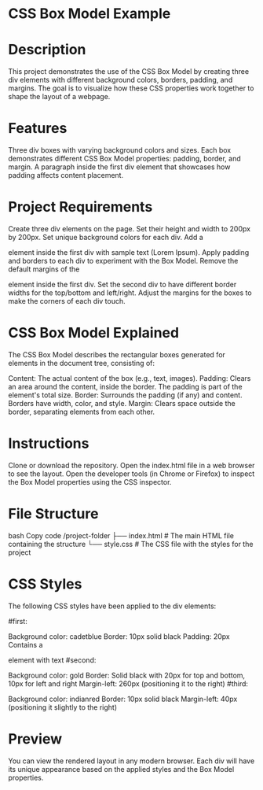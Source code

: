 # CSS Box Model Example
# Description
This project demonstrates the use of the CSS Box Model by creating three div elements with different background colors, borders, padding, and margins. The goal is to visualize how these CSS properties work together to shape the layout of a webpage.
# Features
Three div boxes with varying background colors and sizes.
Each box demonstrates different CSS Box Model properties: padding, border, and margin.
A paragraph inside the first div element that showcases how padding affects content placement.
# Project Requirements
Create three div elements on the page.
Set their height and width to 200px by 200px.
Set unique background colors for each div.
Add a <p> element inside the first div with sample text (Lorem Ipsum).
Apply padding and borders to each div to experiment with the Box Model.
Remove the default margins of the <p> element inside the first div.
Set the second div to have different border widths for the top/bottom and left/right.
Adjust the margins for the boxes to make the corners of each div touch.
# CSS Box Model Explained
The CSS Box Model describes the rectangular boxes generated for elements in the document tree, consisting of:

Content: The actual content of the box (e.g., text, images).
Padding: Clears an area around the content, inside the border. The padding is part of the element's total size.
Border: Surrounds the padding (if any) and content. Borders have width, color, and style.
Margin: Clears space outside the border, separating elements from each other.
# Instructions
Clone or download the repository.
Open the index.html file in a web browser to see the layout.
Open the developer tools (in Chrome or Firefox) to inspect the Box Model properties using the CSS inspector.
# File Structure
bash
Copy code
/project-folder
  ├── index.html          # The main HTML file containing the structure
  └── style.css           # The CSS file with the styles for the project
# CSS Styles
The following CSS styles have been applied to the div elements:

#first:

Background color: cadetblue
Border: 10px solid black
Padding: 20px
Contains a <p> element with text
#second:

Background color: gold
Border: Solid black with 20px for top and bottom, 10px for left and right
Margin-left: 260px (positioning it to the right)
#third:

Background color: indianred
Border: 10px solid black
Margin-left: 40px (positioning it slightly to the right)
# Preview
You can view the rendered layout in any modern browser. Each div will have its unique appearance based on the applied styles and the Box Model properties.
